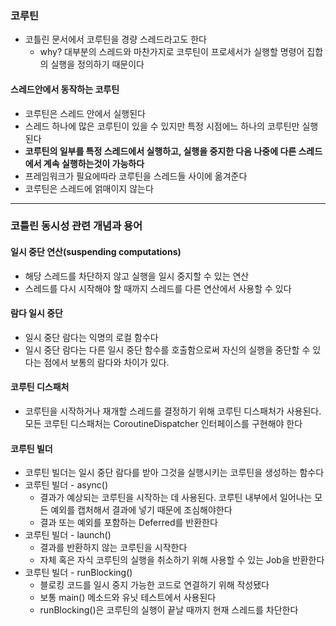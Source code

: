 ### 코루틴
* 코틀린 문서에서 코루틴을 경량 스레드라고도 한다
  * why? 대부분의 스레드와 마찬가지로 코루틴이 프로세서가 실행할 명령어 집합의 실행을 정의하기 때문이다

 #### 스레드안에서 동작하는 코루틴
 * 코루틴은 스레드 안에서 실행된다
 * 스레드 하나에 많은 코루틴이 있을 수 있지만 특정 시점에느 하나의 코루틴만 실행된다
 * **코루틴의 일부를 특정 스레드에서 실행하고, 실행을 중지한 다음 나중에 다른 스레드에서 계속 실행하는것이 가능하다**
  * 프레임워크가 필요에따라 코루틴을 스레드들 사이에 옮겨준다
  * 코루틴은 스레드에 얽매이지 않는다
	
---
### 코틀린 동시성 관련 개념과 용어
#### 일시 중단 연산(suspending computations)
* 해당 스레드를 차단하지 않고 실행을 일시 중지할 수 있는 연산
* 스레드를 다시 시작해야 할 때까지 스레드를 다른 연산에서 사용할 수 있다

#### 람다 일시 중단

* 일시 중단 람다는 익명의 로컬 함수다
* 일시 중단 람다는 다른 일시 중단 함수를 호출함으로써 자신의 실행을 중단할 수 있다는 점에서 보통의 람다와 차이가 있다.

#### 코루틴 디스패처

* 코루틴을 시작하거나 재개할 스레드를 결정하기 위해 코루틴 디스패처가 사용된다. 모든 코루틴 디스패처는 CoroutineDispatcher 인터페이스를 구현해야 한다

#### 코루틴 빌더

* 코루틴 빌더는 일시 중단 람다를 받아 그것을 실행시키는 코루틴을 생성하는 함수다
* 코루틴 빌더 - async()
  * 결과가 예상되는 코루틴을 시작하는 데 사용된다. 코루틴 내부에서 일어나는 모든 예외를 캡처해서 결과에 넣기 때문에 조심해야한다
  * 결과 또는 예외를 포함하는 Deferred<T>를 반환한다
* 코루틴 빌더 - launch()
  * 결과를 반환하지 않는 코루틴을 시작한다
  * 자체 혹은 자식 코루틴의 실행을 취소하기 위해 사용할 수 있는 Job을 반환한다
* 코루틴 빌더 - runBlocking()
  * 블로킹 코드를 일시 중지 가능한 코드로 연결하기 위해 작성됐다
  * 보통 main() 메소드와 유닛 테스트에서 사용된다
  * runBlocking()은 코루틴의 실행이 끝날 때까지 현재 스레드를 차단한다


